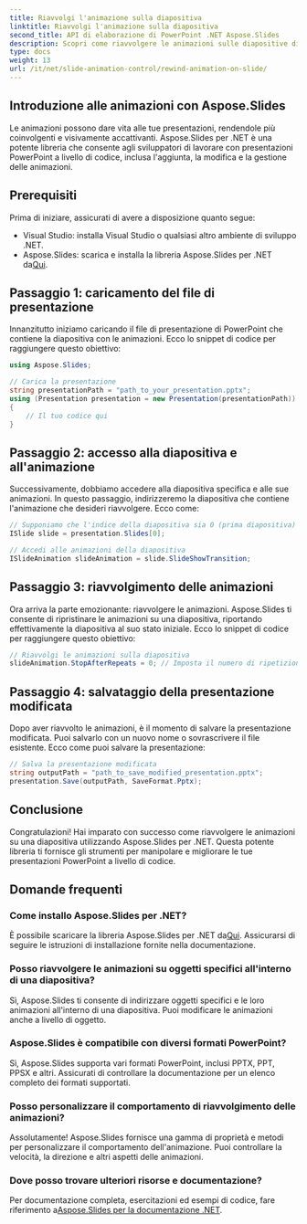 ```yaml
---
title: Riavvolgi l'animazione sulla diapositiva
linktitle: Riavvolgi l'animazione sulla diapositiva
second_title: API di elaborazione di PowerPoint .NET Aspose.Slides
description: Scopri come riavvolgere le animazioni sulle diapositive di PowerPoint utilizzando Aspose.Slides per .NET. Segui questa guida passo passo con esempi di codice sorgente completi per migliorare dinamicamente le tue presentazioni.
type: docs
weight: 13
url: /it/net/slide-animation-control/rewind-animation-on-slide/
---
```


## Introduzione alle animazioni con Aspose.Slides

Le animazioni possono dare vita alle tue presentazioni, rendendole più coinvolgenti e visivamente accattivanti. Aspose.Slides per .NET è una potente libreria che consente agli sviluppatori di lavorare con presentazioni PowerPoint a livello di codice, inclusa l'aggiunta, la modifica e la gestione delle animazioni.

## Prerequisiti

Prima di iniziare, assicurati di avere a disposizione quanto segue:

- Visual Studio: installa Visual Studio o qualsiasi altro ambiente di sviluppo .NET.
-  Aspose.Slides: scarica e installa la libreria Aspose.Slides per .NET da[Qui](https://releases.aspose.com/slides/net/).

## Passaggio 1: caricamento del file di presentazione

Innanzitutto iniziamo caricando il file di presentazione di PowerPoint che contiene la diapositiva con le animazioni. Ecco lo snippet di codice per raggiungere questo obiettivo:

```csharp
using Aspose.Slides;

// Carica la presentazione
string presentationPath = "path_to_your_presentation.pptx";
using (Presentation presentation = new Presentation(presentationPath))
{
    // Il tuo codice qui
}
```

## Passaggio 2: accesso alla diapositiva e all'animazione

Successivamente, dobbiamo accedere alla diapositiva specifica e alle sue animazioni. In questo passaggio, indirizzeremo la diapositiva che contiene l'animazione che desideri riavvolgere. Ecco come:

```csharp
// Supponiamo che l'indice della diapositiva sia 0 (prima diapositiva)
ISlide slide = presentation.Slides[0];

// Accedi alle animazioni della diapositiva
ISlideAnimation slideAnimation = slide.SlideShowTransition;
```

## Passaggio 3: riavvolgimento delle animazioni

Ora arriva la parte emozionante: riavvolgere le animazioni. Aspose.Slides ti consente di ripristinare le animazioni su una diapositiva, riportando effettivamente la diapositiva al suo stato iniziale. Ecco lo snippet di codice per raggiungere questo obiettivo:

```csharp
// Riavvolgi le animazioni sulla diapositiva
slideAnimation.StopAfterRepeats = 0; // Imposta il numero di ripetizioni su 0
```

## Passaggio 4: salvataggio della presentazione modificata

Dopo aver riavvolto le animazioni, è il momento di salvare la presentazione modificata. Puoi salvarlo con un nuovo nome o sovrascrivere il file esistente. Ecco come puoi salvare la presentazione:

```csharp
// Salva la presentazione modificata
string outputPath = "path_to_save_modified_presentation.pptx";
presentation.Save(outputPath, SaveFormat.Pptx);
```

## Conclusione

Congratulazioni! Hai imparato con successo come riavvolgere le animazioni su una diapositiva utilizzando Aspose.Slides per .NET. Questa potente libreria ti fornisce gli strumenti per manipolare e migliorare le tue presentazioni PowerPoint a livello di codice.

## Domande frequenti

### Come installo Aspose.Slides per .NET?

 È possibile scaricare la libreria Aspose.Slides per .NET da[Qui](https://releases.aspose.com/slides/net/). Assicurarsi di seguire le istruzioni di installazione fornite nella documentazione.

### Posso riavvolgere le animazioni su oggetti specifici all'interno di una diapositiva?

Sì, Aspose.Slides ti consente di indirizzare oggetti specifici e le loro animazioni all'interno di una diapositiva. Puoi modificare le animazioni anche a livello di oggetto.

### Aspose.Slides è compatibile con diversi formati PowerPoint?

Sì, Aspose.Slides supporta vari formati PowerPoint, inclusi PPTX, PPT, PPSX e altri. Assicurati di controllare la documentazione per un elenco completo dei formati supportati.

### Posso personalizzare il comportamento di riavvolgimento delle animazioni?

Assolutamente! Aspose.Slides fornisce una gamma di proprietà e metodi per personalizzare il comportamento dell'animazione. Puoi controllare la velocità, la direzione e altri aspetti delle animazioni.

### Dove posso trovare ulteriori risorse e documentazione?

Per documentazione completa, esercitazioni ed esempi di codice, fare riferimento a[Aspose.Slides per la documentazione .NET](https://reference.aspose.com/slides/net/).